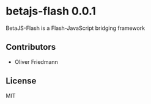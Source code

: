 # betajs-flash 0.0.1

BetaJS-Flash is a Flash-JavaScript bridging framework


## Contributors

- Oliver Friedmann


## License

MIT
